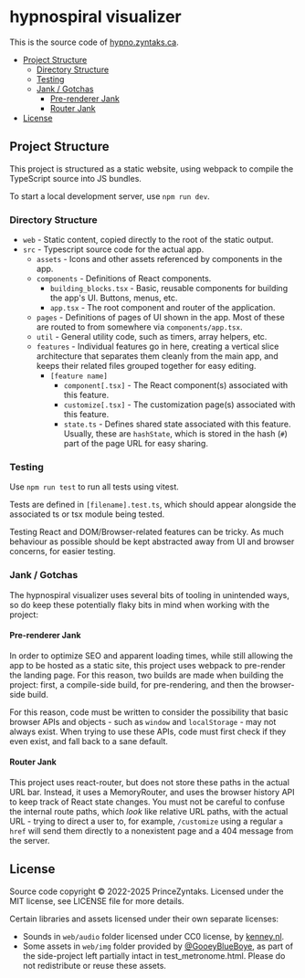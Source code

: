 # hypnospiral visualizer

This is the source code of [hypno.zyntaks.ca](https://hypno.zyntaks.ca).

- [Project Structure](#project-structure)
  - [Directory Structure](#directory-structure)
  - [Testing](#testing)
  - [Jank / Gotchas](#jank--gotchas)
    - [Pre-renderer Jank](#pre-renderer-jank)
    - [Router Jank](#router-jank)
- [License](#license)

## Project Structure

This project is structured as a static website, using webpack to compile the TypeScript source into JS bundles.

To start a local development server, use `npm run dev`.

### Directory Structure

- `web` - Static content, copied directly to the root of the static output.
- `src` - Typescript source code for the actual app.
  - `assets` - Icons and other assets referenced by components in the app.
  - `components` - Definitions of React components.
    - `building_blocks.tsx` - Basic, reusable components for building the app's UI. Buttons, menus, etc.
    - `app.tsx` - The root component and router of the application.
  - `pages` - Definitions of pages of UI shown in the app. Most of these are routed to from somewhere via 
    `components/app.tsx`.
  - `util` - General utility code, such as timers, array helpers, etc.
  - `features` - Individual features go in here, creating a vertical slice architecture that separates them cleanly from
     the main app, and keeps their related files grouped together for easy editing.
    - `[feature name]`
      - `component[.tsx]` - The React component(s) associated with this feature.
      - `customize[.tsx]` - The customization page(s) associated with this feature.
      - `state.ts` - Defines shared state associated with this feature. Usually, these are `hashState`, which is stored
        in the hash (`#`) part of the page URL for easy sharing.

### Testing

Use `npm run test` to run all tests using vitest.

Tests are defined in `[filename].test.ts`, which should appear alongside the associated ts or tsx module being tested.

Testing React and DOM/Browser-related features can be tricky.
As much behaviour as possible should be kept abstracted away from UI and browser concerns, for easier testing.

### Jank / Gotchas

The hypnospiral visualizer uses several bits of tooling in unintended ways, so do keep these potentially flaky bits in
mind when working with the project:

#### Pre-renderer Jank

In order to optimize SEO and apparent loading times, while still allowing the app to be hosted as a static site,
this project uses webpack to pre-render the landing page.
For this reason, two builds are made when building the project: first, a compile-side build, for pre-rendering,
and then the browser-side build.

For this reason, code must be written to consider the possibility that basic browser APIs and objects - such
as `window` and `localStorage` - may not always exist. When trying to use these APIs, code must first check if
they even exist, and fall back to a sane default.

#### Router Jank

This project uses react-router, but does not store these paths in the actual URL bar. Instead, it uses a MemoryRouter,
and uses the browser history API to keep track of React state changes. You must not be careful to confuse the internal
route paths, which *look* like relative URL paths, with the actual URL - trying to direct a user to, for example,
`/customize` using a regular `a href` will send them directly to a nonexistent page and a 404 message from the server.

## License

Source code copyright &copy; 2022-2025 PrinceZyntaks. Licensed under the MIT license, see LICENSE file for more details.

Certain libraries and assets licensed under their own separate licenses:
 - Sounds in `web/audio` folder licensed under CC0 license, by [kenney.nl](https://kenney.nl).
 - Some assets in `web/img` folder provided by [@GooeyBlueBoye](https://twitter.com/GooeyBlueBoye), as part of the side-project
   left partially intact in test_metronome.html. Please do not redistribute or reuse these assets.
